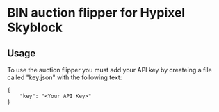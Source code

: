 # BIN auction flipper for Hypixel Skyblock

## Usage
To use the auction flipper you must add your API key by createing a file called "key.json" with the following text:

```
{
    "key": "<Your API Key>"
}
```
